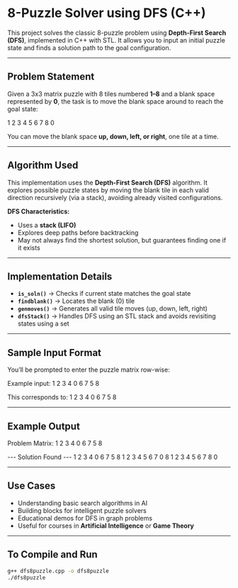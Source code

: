 # 8-Puzzle Solver using DFS (C++)

This project solves the classic 8-puzzle problem using **Depth-First Search (DFS)**, implemented in C++ with STL. It allows you to input an initial puzzle state and finds a solution path to the goal configuration.

---

## Problem Statement
Given a 3x3 matrix puzzle with 8 tiles numbered **1–8** and a blank space represented by **0**, the task is to move the blank space around to reach the goal state:

1 2 3
4 5 6
7 8 0


You can move the blank space **up, down, left, or right**, one tile at a time.

---

## Algorithm Used
This implementation uses the **Depth-First Search (DFS)** algorithm. It explores possible puzzle states by moving the blank tile in each valid direction recursively (via a stack), avoiding already visited configurations.

**DFS Characteristics:**
- Uses a **stack (LIFO)**  
- Explores deep paths before backtracking  
- May not always find the shortest solution, but guarantees finding one if it exists  

---

## Implementation Details
- **`is_soln()`** → Checks if current state matches the goal state  
- **`findblank()`** → Locates the blank (0) tile  
- **`genmoves()`** → Generates all valid tile moves (up, down, left, right)  
- **`dfsStack()`** → Handles DFS using an STL stack and avoids revisiting states using a set  

---

## Sample Input Format
You’ll be prompted to enter the puzzle matrix row-wise:

Example input:
1 2 3 4 0 6 7 5 8

This corresponds to:
1 2 3
4 0 6
7 5 8

---

## Example Output
Problem Matrix:
1 2 3
4 0 6
7 5 8

--- Solution Found ---
1 2 3
4 0 6
7 5 8
1 2 3
4 5 6
7 0 8
1 2 3
4 5 6
7 8 0

---

## Use Cases
- Understanding basic search algorithms in AI  
- Building blocks for intelligent puzzle solvers  
- Educational demos for DFS in graph problems  
- Useful for courses in **Artificial Intelligence** or **Game Theory**  

---

## To Compile and Run
```bash
g++ dfs8puzzle.cpp -o dfs8puzzle
./dfs8puzzle


